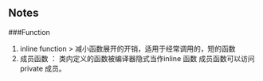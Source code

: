 ## Notes
###Function

1.  inline function > 减小函数展开的开销，适用于经常调用的，短的函数
2.  成员函数 ： 类内定义的函数被编译器隐式当作inline 函数
                成员函数可以访问private 成员。
